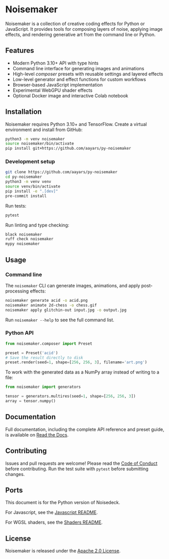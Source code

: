 # Noisemaker

Noisemaker is a collection of creative coding effects for Python or JavaScript. It provides tools for composing layers of noise, applying image effects, and rendering generative art from the command line or Python.

## Features

- Modern Python 3.10+ API with type hints
- Command line interface for generating images and animations
- High-level *composer* presets with reusable settings and layered effects
- Low-level generator and effect functions for custom workflows
- Browser-based JavaScript implementation
- Experimental WebGPU shader effects
- Optional Docker image and interactive Colab notebook

## Installation

Noisemaker requires Python 3.10+ and TensorFlow. Create a virtual environment and install from GitHub:

```bash
python3 -m venv noisemaker
source noisemaker/bin/activate
pip install git+https://github.com/aayars/py-noisemaker
```

### Development setup

```bash
git clone https://github.com/aayars/py-noisemaker
cd py-noisemaker
python3 -m venv venv
source venv/bin/activate
pip install -e ".[dev]"
pre-commit install
```

Run tests:

```bash
pytest
```

Run linting and type checking:

```bash
black noisemaker
ruff check noisemaker
mypy noisemaker
```

## Usage

### Command line

The `noisemaker` CLI can generate images, animations, and apply post-processing effects:

```bash
noisemaker generate acid -o acid.png
noisemaker animate 2d-chess -o chess.gif
noisemaker apply glitchin-out input.jpg -o output.jpg
```

Run `noisemaker --help` to see the full command list.

### Python API

```python
from noisemaker.composer import Preset

preset = Preset('acid')
# Save the result directly to disk
preset.render(seed=1, shape=[256, 256, 3], filename='art.png')
```

To work with the generated data as a NumPy array instead of writing to a file:

```python
from noisemaker import generators

tensor = generators.multires(seed=1, shape=[256, 256, 3])
array = tensor.numpy()
```

## Documentation

Full documentation, including the complete API reference and preset guide, is available on [Read the Docs](http://noisemaker.readthedocs.io/).

## Contributing

Issues and pull requests are welcome! Please read the [Code of Conduct](CODE_OF_CONDUCT.md) before contributing. Run the test suite with `pytest` before submitting changes.

## Ports

This document is for the Python version of Noisedeck.

For Javascript, see the [Javascript README](js/README-JS.md).

For WGSL shaders, see the [Shaders README](shaders/README-SHADERS.md).

## License

Noisemaker is released under the [Apache 2.0 License](LICENSE).
